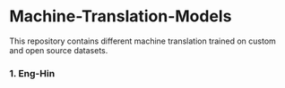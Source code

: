 # Machine-Translation-Models
This repository contains different machine translation trained on custom and open source datasets.

### 1. Eng-Hin